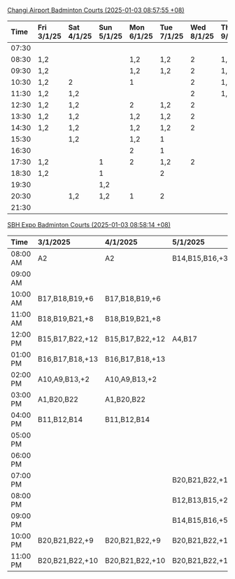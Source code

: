 [Changi Airport Badminton Courts (2025-01-03 08:57:55 +08)](https://www.carc.org.sg/FacilityBooking.aspx)

| Time   | Fri 3/1/25   | Sat 4/1/25   | Sun 5/1/25   | Mon 6/1/25   | Tue 7/1/25   | Wed 8/1/25   | Thu 9/1/25   |
|:-------|:-------------|:-------------|:-------------|:-------------|:-------------|:-------------|:-------------|
| 07:30  |              |              |              |              |              |              |              |
| 08:30  | 1,2          |              |              | 1,2          | 1,2          | 2            | 1,2          |
| 09:30  | 1,2          |              |              | 1,2          | 1,2          | 2            | 1,2          |
| 10:30  | 1,2          | 2            |              | 1            |              | 2            | 1,2          |
| 11:30  | 1,2          | 1,2          |              |              |              | 2            | 1,2          |
| 12:30  | 1,2          | 1,2          |              | 2            | 1,2          | 2            |              |
| 13:30  | 1,2          | 1,2          |              | 1,2          | 1,2          | 2            |              |
| 14:30  | 1,2          | 1,2          |              | 1,2          | 1,2          | 2            |              |
| 15:30  |              | 1,2          |              | 1,2          | 1            |              |              |
| 16:30  |              |              |              | 2            | 1            |              |              |
| 17:30  | 1,2          |              | 1            | 2            | 1,2          | 2            |              |
| 18:30  | 1,2          |              | 1            |              | 2            |              |              |
| 19:30  |              |              | 1,2          |              |              |              |              |
| 20:30  |              | 1,2          | 1,2          | 1            | 2            |              |              |
| 21:30  |              |              |              |              |              |              |              |

[SBH Expo Badminton Courts (2025-01-03 08:58:14 +08)](https://singaporebadmintonhall.getomnify.com/widgets/O3MRKGBH359GA55KHMG1RD)

| Time     | 3/1/2025        | 4/1/2025        | 5/1/2025        | 6/1/2025        | 7/1/2025        | 8/1/2025        | 9/1/2025        |
|:---------|:----------------|:----------------|:----------------|:----------------|:----------------|:----------------|:----------------|
| 08:00 AM | A2              | A2              | B14,B15,B16,+3  | B19,B20,B21,+6  | B19,B21,B22,+14 | B19,B21,B22,+19 | B19,B21,B22,+19 |
| 09:00 AM |                 |                 |                 |                 | B19,B21,B22,+14 | B19,B21,B22,+19 | B19,B21,B22,+11 |
| 10:00 AM | B17,B18,B19,+6  | B17,B18,B19,+6  |                 |                 | B19,B21,B22,+19 | B19,B21,B22,+18 | B19,B21,B22,+10 |
| 11:00 AM | B18,B19,B21,+8  | B18,B19,B21,+8  |                 |                 | B19,B21,B22,+19 | B19,B21,B22,+18 | B19,B21,B22,+10 |
| 12:00 PM | B15,B17,B22,+12 | B15,B17,B22,+12 | A4,B17          |                 | B19,B21,B22,+16 | B19,B21,B22,+19 | B19,B21,B22,+19 |
| 01:00 PM | B16,B17,B18,+13 | B16,B17,B18,+13 |                 | B20,B21,B22,+2  | B20,B21,B22,+15 | B19,B21,B22,+19 | B19,B21,B22,+19 |
| 02:00 PM | A10,A9,B13,+2   | A10,A9,B13,+2   |                 |                 | B20,B21,B22,+17 | B19,B21,B22,+17 | B19,B20,B21,+14 |
| 03:00 PM | A1,B20,B22      | A1,B20,B22      |                 |                 | B15,B17,B18,+12 | B16,B19,B21,+6  | B19,B20,B21,+12 |
| 04:00 PM | B11,B12,B14     | B11,B12,B14     |                 |                 | B13,B14,B15,+10 | B15,B16,B21,+4  | B11,B12,B18,+1  |
| 05:00 PM |                 |                 |                 |                 | B13,B14,B15,+9  |                 | A5              |
| 06:00 PM |                 |                 |                 | B19             | A9,B11,B12,+5   |                 | A1              |
| 07:00 PM |                 |                 | B20,B21,B22,+1  | A10,B19,B21,+1  | B12,B19,B20,+8  | A5,B16,B22,+1   |                 |
| 08:00 PM |                 |                 | B12,B13,B15,+2  | B17,B18,B22,+7  |                 |                 | B15             |
| 09:00 PM |                 |                 | B14,B15,B16,+5  | B17,B20,B22,+11 |                 |                 | B15             |
| 10:00 PM | B20,B21,B22,+9  | B20,B21,B22,+9  | B20,B21,B22,+14 | A10,A8,A9,+7    | A10,A8,A9,+7    | A7,A8,A9,+6     |                 |
| 11:00 PM | B20,B21,B22,+10 | B20,B21,B22,+10 | B20,B21,B22,+16 | A10,A8,A9,+7    | A10,A8,A9,+7    | A10,A8,A9,+7    |                 |
